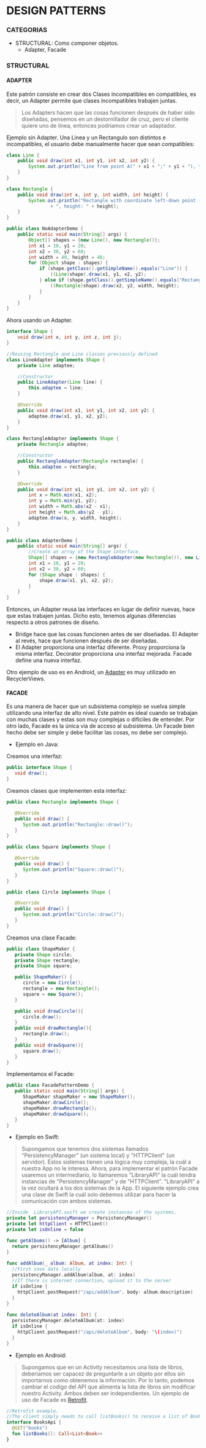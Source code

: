 # DESIGN PATTERNS #

### CATEGORIAS ###

* STRUCTURAL: Como componer objetos.
  - Adapter, Facade

### STRUCTURAL ###
#### ADAPTER ####
Este patrón consiste en crear dos Clases incompatibles en compatibles, es decir, un Adapter permite que clases incompatibles trabajen juntas.

>Los Adapters hacen que las cosas funcionen después de haber sido diseñadas, pensemos en un destornillador de cruz, pero el cliente quiere uno de linea, entonces podriamos crear un adaptador.

Ejemplo sin Adapter. Una Linea y un Rectangulo son distintos e incompatibles, el usuario debe manualmente hacer que sean compatibles:

```Java
class Line {
    public void draw(int x1, int y1, int x2, int y2) {
        System.out.println("Line from point A(" + x1 + ";" + y1 + "), to point B(" + x2 + ";" + y2 + ")");
    }
}

class Rectangle {
    public void draw(int x, int y, int width, int height) {
        System.out.println("Rectangle with coordinate left-down point (" + x + ";" + y + "), width: " + width
                + ", height: " + height);
    }
}

public class NoAdapterDemo {
    public static void main(String[] args) {
        Object[] shapes = {new Line(), new Rectangle()};
        int x1 = 10, y1 = 20;
        int x2 = 30, y2 = 60;
        int width = 40, height = 40;
        for (Object shape : shapes) {
            if (shape.getClass().getSimpleName().equals("Line")) {
                ((Line)shape).draw(x1, y1, x2, y2);
            } else if (shape.getClass().getSimpleName().equals("Rectangle")) {
                ((Rectangle)shape).draw(x2, y2, width, height);
            }
        }
    }
}
```

Ahora usando un Adapter.

```Java
interface Shape {
    void draw(int x, int y, int z, int j);
}

//Reusing Rectangle and Line classes previously defined
class LineAdapter implements Shape {
    private Line adaptee;

    //Constructor
    public LineAdapter(Line line) {
        this.adaptee = line;
    }

    @Override
    public void draw(int x1, int y1, int x2, int y2) {
        adaptee.draw(x1, y1, x2, y2);
    }
}

class RectangleAdapter implements Shape {
    private Rectangle adaptee;

    //Constructor
    public RectangleAdapter(Rectangle rectangle) {
        this.adaptee = rectangle;
    }

    @Override
    public void draw(int x1, int y1, int x2, int y2) {
        int x = Math.min(x1, x2);
        int y = Math.min(y1, y2);
        int width = Math.abs(x2 - x1);
        int height = Math.abs(y2 - y1);
        adaptee.draw(x, y, width, height);
    }
}

public class AdapterDemo {
    public static void main(String[] args) {
        //Create an array of the Shape interface.
        Shape[] shapes = {new RectangleAdapter(new Rectangle()), new LineAdapter(new Line())};
        int x1 = 10, y1 = 20;
        int x2 = 30, y2 = 60;
        for (Shape shape : shapes) {
            shape.draw(x1, y1, x2, y2);
        }
    }
}
```

Entonces, un Adapter reusa las interfaces en lugar de definir nuevas, hace que estas trabajen juntas.
Dicho esto, tenemos algunas diferencias respecto a otros patrones de diseño.

  - Bridge hace que las cosas funcionen antes de ser diseñadas. El Adapter al revés, hace que funcionen después de ser diseñadas.
  - El Adapter proporciona una interfaz diferente. Proxy proporciona la misma interfaz. Decorator proporciona una interfaz mejorada. Facade define una nueva interfaz.

Otro ejemplo de uso es en Android, un [Adapter](https://github.com/richimf/TutosAndroid/blob/master/RecyclerViewTuto/app/src/main/java/com/example/ricardomontesinos/recyclerviewtuto/RecyclerAdapter.java) es muy utilizado en RecyclerViews.


#### FACADE ####

Es una manera de hacer que un subsistema complejo se vuelva simple utilizando una interfaz de alto nivel.
Este patrón es ideal cuando se trabajan con muchas clases y estas son muy complejas o dificiles de entender. Por otro lado, Facade es la única via de acceso al subsistema. Un Facade bien hecho debe ser simple y debe facilitar las cosas, no debe ser complejo.

* Ejemplo en Java:

Creamos una interfaz:
```Java
public interface Shape {
   void draw();
}
```

Creamos clases que implementen esta interfaz:
```Java
public class Rectangle implements Shape {

   @Override
   public void draw() {
      System.out.println("Rectangle::draw()");
   }
}

public class Square implements Shape {

   @Override
   public void draw() {
      System.out.println("Square::draw()");
   }
}

public class Circle implements Shape {

   @Override
   public void draw() {
      System.out.println("Circle::draw()");
   }
}
```

Creamos una clase Facade:
```Java
public class ShapeMaker {
   private Shape circle;
   private Shape rectangle;
   private Shape square;

   public ShapeMaker() {
      circle = new Circle();
      rectangle = new Rectangle();
      square = new Square();
   }

   public void drawCircle(){
      circle.draw();
   }
   public void drawRectangle(){
      rectangle.draw();
   }
   public void drawSquare(){
      square.draw();
   }
}
```

Implementamos el Facade:
```Java
public class FacadePatternDemo {
   public static void main(String[] args) {
      ShapeMaker shapeMaker = new ShapeMaker();
      shapeMaker.drawCircle();
      shapeMaker.drawRectangle();
      shapeMaker.drawSquare();      
   }
}
```

* Ejemplo en Swift:
>Supongamos que tenemos dos sistemas llamados "PersistencyManager" (un sistema local) y "HTTPClient" (un servidor).
Estos sistemas tienen una lógica muy compleja, la cuál a nuestra App no le interesa.
Ahora, para implementar el patrón Facade usaremos un intermediario, lo llamaremos "LibraryAPI" la cuál tendra instancias de "PersistencyManager" y de "HTTPClient".
"LibraryAPI" a la vez ocultará a los dos sistemas de la App. El siguiente ejemplo crea una clase de Swift la cuál solo debemos utilizar para hacer la comunicación con ambos sistemas.

```Swift
//Inside  LibraryAPI.swift we create instances of the systems.
private let persistencyManager = PersistencyManager()
private let httpClient = HTTPClient()
private let isOnline = false

func getAlbums() -> [Album] {
  return persistencyManager.getAlbums()    
}
  
func addAlbum(_ album: Album, at index: Int) {
  //First save data locally
  persistencyManager.addAlbum(album, at: index)
  //If there is internet connection, upload it to the server
  if isOnline {
    httpClient.postRequest("/api/addAlbum", body: album.description)
  }  
}
  
func deleteAlbum(at index: Int) {
  persistencyManager.deleteAlbum(at: index)
  if isOnline {
    httpClient.postRequest("/api/deleteAlbum", body: "\(index)")
  }   
}

```

* Ejemplo en Android:
>Supongamos que en un Activity necesitamos una lista de libros, deberiamos ser capacez de preguntarle a un objeto por ellos sin importarnos como obtenemos la información. Por lo tanto, podemos cambiar el codigo del API que alimenta la lista de libros sin modificar nuestro Activity. Ambos deben ser independientes. Un ejemplo de uso de Facade es [Retrofit](http://square.github.io/retrofit/).

```Kotlin
//Retrofit example.
//The client simply needs to call listBooks() to receive a list of Book objects.
interface BooksApi {
  @GET("books")
  fun listBooks(): Call<List<Book>>
}
```































